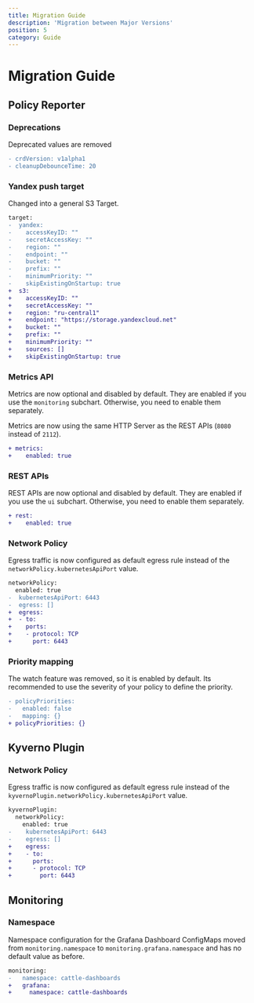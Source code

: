 ```yaml
---
title: Migration Guide
description: 'Migration between Major Versions'
position: 5
category: Guide
---
```


# Migration Guide

## Policy Reporter

### Deprecations

Deprecated values are removed

```diff
- crdVersion: v1alpha1
- cleanupDebounceTime: 20
```

### Yandex push target

Changed into a general S3 Target.

```diff
target:
-  yandex:
-    accessKeyID: ""
-    secretAccessKey: ""
-    region: ""
-    endpoint: ""
-    bucket: ""
-    prefix: ""
-    minimumPriority: ""
-    skipExistingOnStartup: true
+  s3:
+    accessKeyID: ""
+    secretAccessKey: ""
+    region: "ru-central1"
+    endpoint: "https://storage.yandexcloud.net"
+    bucket: ""
+    prefix: ""
+    minimumPriority: ""
+    sources: []
+    skipExistingOnStartup: true
```

### Metrics API

Metrics are now optional and disabled by default. They are enabled if you use the `monitoring` subchart. Otherwise, you need to enable them separately.

Metrics are now using the same HTTP Server as the REST APIs (`8080` instead of `2112`).

```diff
+ metrics:
+    enabled: true
```

### REST APIs

REST APIs are now optional and disabled by default. They are enabled if you use the `ui` subchart. Otherwise, you need to enable them separately.

```diff
+ rest:
+    enabled: true
```

### Network Policy

Egress traffic is now configured as default egress rule instead of the `networkPolicy.kubernetesApiPort` value.

```diff
networkPolicy:
  enabled: true
-  kubernetesApiPort: 6443
-  egress: []
+  egress:
+  - to:
+    ports:
+    - protocol: TCP
+      port: 6443
```

### Priority mapping

The watch feature was removed, so it is enabled by default. Its recommended to use the severity of your policy to define the priority.

```diff
- policyPriorities:
-   enabled: false
-   mapping: {}
+ policyPriorities: {}
```

## Kyverno Plugin

### Network Policy

Egress traffic is now configured as default egress rule instead of the `kyvernoPlugin.networkPolicy.kubernetesApiPort` value.

```diff
kyvernoPlugin:
  networkPolicy:
    enabled: true
-    kubernetesApiPort: 6443
-    egress: []
+    egress:
+    - to:
+      ports:
+      - protocol: TCP
+        port: 6443
```

## Monitoring

### Namespace

Namespace configuration for the Grafana Dashboard ConfigMaps moved from `monitoring.namespace` to `monitoring.grafana.namespace` and has no default value as before.

```diff
monitoring:
-   namespace: cattle-dashboards
+   grafana:
+     namespace: cattle-dashboards
